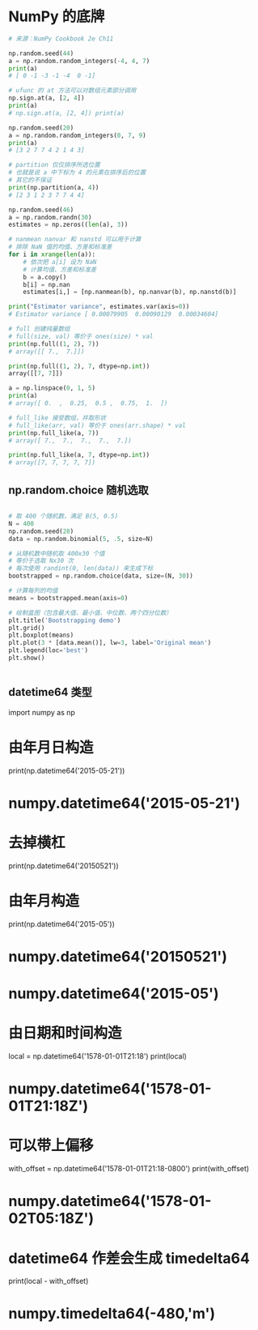 # NumPy 的底牌

```py
# 来源：NumPy Cookbook 2e Ch11

np.random.seed(44) 
a = np.random.random_integers(-4, 4, 7) 
print(a) 
# [ 0 -1 -3 -1 -4  0 -1]

# ufunc 的 at 方法可以对数组元素部分调用
np.sign.at(a, [2, 4]) 
print(a) 
# np.sign.at(a, [2, 4]) print(a) 

np.random.seed(20) 
a = np.random.random_integers(0, 7, 9) 
print(a) 
# [3 2 7 7 4 2 1 4 3] 

# partition 仅仅排序所选位置
# 也就是说 a 中下标为 4 的元素在排序后的位置
# 其它的不保证
print(np.partition(a, 4)) 
# [2 3 1 2 3 7 7 4 4]

np.random.seed(46) 
a = np.random.randn(30) 
estimates = np.zeros((len(a), 3))

# nanmean nanvar 和 nanstd 可以用于计算
# 排除 NaN 值的均值、方差和标准差
for i in xrange(len(a)):
    # 依次把 a[i] 设为 NaN
    # 计算均值、方差和标准差
    b = a.copy()
    b[i] = np.nan
    estimates[i,] = [np.nanmean(b), np.nanvar(b), np.nanstd(b)]

print("Estimator variance", estimates.var(axis=0))
# Estimator variance [ 0.00079905  0.00090129  0.00034604]

# full 创建纯量数组
# full(size, val) 等价于 ones(size) * val
print(np.full((1, 2), 7)) 
# array([[ 7.,  7.]])

print(np.full((1, 2), 7, dtype=np.int)) 
array([[7, 7]])

a = np.linspace(0, 1, 5) 
print(a) 
# array([ 0.  ,  0.25,  0.5 ,  0.75,  1.  ]) 

# full_like 接受数组，并取形状
# full_like(arr, val) 等价于 ones(arr.shape) * val
print(np.full_like(a, 7)) 
# array([ 7.,  7.,  7.,  7.,  7.])

print(np.full_like(a, 7, dtype=np.int)) 
# array([7, 7, 7, 7, 7])
```

## np.random.choice 随机选取

```py

# 取 400 个随机数，满足 B(5, 0.5)
N = 400 
np.random.seed(28) 
data = np.random.binomial(5, .5, size=N) 

# 从随机数中随机取 400x30 个值
# 等价于选取 Nx30 次
# 每次使用 randint(0, len(data)) 来生成下标
bootstrapped = np.random.choice(data, size=(N, 30)) 

# 计算每列的均值
means = bootstrapped.mean(axis=0) 

# 绘制盒图（包含最大值、最小值、中位数、两个四分位数）
plt.title('Bootstrapping demo') 
plt.grid() 
plt.boxplot(means) 
plt.plot(3 * [data.mean()], lw=3, label='Original mean') 
plt.legend(loc='best') 
plt.show()
```

![]()

## datetime64 类型

import numpy as np

# 由年月日构造
print(np.datetime64('2015-05-21')) 
# numpy.datetime64('2015-05-21')

# 去掉横杠
print(np.datetime64('20150521')) 
# 由年月构造
print(np.datetime64('2015-05')) 
# numpy.datetime64('20150521') 
# numpy.datetime64('2015-05')

# 由日期和时间构造
local = np.datetime64('1578-01-01T21:18') 
print(local) 
# numpy.datetime64('1578-01-01T21:18Z')

# 可以带上偏移
with_offset = np.datetime64('1578-01-01T21:18-0800') 
print(with_offset) 
# numpy.datetime64('1578-01-02T05:18Z')

# datetime64 作差会生成 timedelta64
print(local - with_offset)
# numpy.timedelta64(-480,'m') 
```